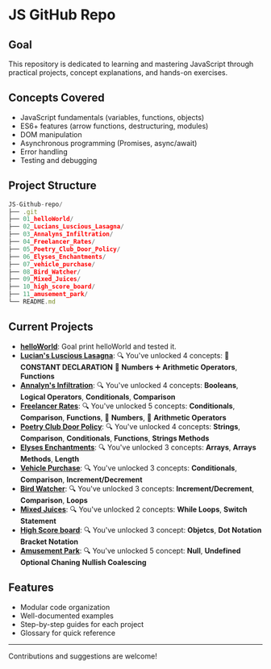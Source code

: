 # JS GitHub Repo

## Goal

This repository is dedicated to learning and mastering JavaScript through practical projects, concept explanations, and hands-on exercises.

## Concepts Covered

- JavaScript fundamentals (variables, functions, objects)
- ES6+ features (arrow functions, destructuring, modules)
- DOM manipulation
- Asynchronous programming (Promises, async/await)
- Error handling
- Testing and debugging

## Project Structure

```js
JS-Github-repo/
├── .git
├── 01_helloWorld/
├── 02_Lucians_Luscious_Lasagna/
├── 03_Annalyns_Infiltration/
├── 04_Freelancer_Rates/
├── 05_Poetry_Club_Door_Policy/
├── 06_Elyses_Enchantments/
├── 07_vehicle_purchase/
├── 08_Bird_Watcher/
├── 09_Mixed_Juices/
├── 10_high_score_board/
├── 11_amusement_park/
└── README.md

```

## Current Projects

- [**helloWorld**](https://github.com/Roger359/JS-github-repo/tree/main/01_helloWorld): Goal print helloWorld and tested it.
- [**Lucian's Luscious Lasagna**](https://github.com/Roger359/JS-github-repo/tree/main/02_Lucians_Luscious_Lasagna): 🔍 You've unlocked 4 concepts: 🧩 **CONSTANT DECLARATION** 🔢 **Numbers** ➕ **Arithmetic Operators**, **Functions**
- [**Annalyn's Infiltration**](https://github.com/Roger359/JS-github-repo/tree/main/03_Annalyns_Infiltration): 🔍 You've unlocked 4 concepts: **Booleans**, **Logical Operators**, **Conditionals**, **Comparison**
- [**Freelancer Rates**](https://github.com/Roger359/JS-github-repo/tree/main/04_Freelancer_Rates): 🔍 You've unlocked 5 concepts: **Conditionals**, **Comparison**, **Functions**, 🔢 **Numbers**, 🔢 **Arithmetic Operators**
- [**Poetry Club Door Policy**](https://github.com/Roger359/JS-github-repo/tree/main/05_Poetry_Club_Door_Policy): 🔍 You've unlocked 4 concepts: **Strings**, **Comparison**, **Conditionals**, **Functions**, **Strings Methods**
- [**Elyses Enchantments**](https://github.com/Roger359/JS-github-repo/tree/main/06_Elyses_Enchantments): 🔍 You've unlocked 3 concepts: **Arrays**, **Arrays Methods**, **Length**
- [**Vehicle Purchase**](https://github.com/Roger359/JS-github-repo/tree/main/07_vehicle_purchase): 🔍 You've unlocked 3 concepts: **Conditionals**, **Comparison**, **Increment/Decrement**
- [**Bird Watcher**](https://github.com/Roger359/JS-github-repo/tree/main/08_Bird_Watcher): 🔍 You've unlocked 3 concepts: **Increment/Decrement**, **Comparison**, **Loops**
- [**Mixed Juices**](https://github.com/Roger359/JS-github-repo/tree/main/09_Mixed_Juices): 🔍 You've unlocked 2 concepts: **While Loops**, **Switch Statement**
- [**High Score board**](https://github.com/Roger359/JS-github-repo/tree/main/10_high_score_board): 🔍 You've unlocked 3 concept: **Objetcs**, **Dot Notation** **Bracket Notation**
- [**Amusement Park**](https://github.com/Roger359/JS-github-repo/tree/main/11_amusement_park): 🔍 You've unlocked 5 concept: **Null**, **Undefined** **Optional Chaning** **Nullish Coalescing**

## Features

- Modular code organization
- Well-documented examples
- Step-by-step guides for each project
- Glossary for quick reference

---

Contributions and suggestions are welcome!
